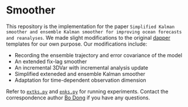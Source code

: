 # Smoother
This repository is the implementation for the paper `Simplified Kalman smoother and ensemble Kalman smoother for improving ocean forecasts and reanalyses`. We made slight modifications to the original [dapper](https://github.com/nansencenter/DAPPER) templates for our own purpose. Our modifications include: 
- Recording the ensemble trajectory and error covariance of the model
- An extended fix-lag smoother
- An incremental 3DVar with incremental analysis update
- Simplified exteneded and ensemble Kalman smoother
- Adaptation for time-dependent observation dimension

Refer to [`extks.py`](extks.py) and [`enks.py`](enks.py) for running experiments. Contact the correspondence author [Bo Dong](mailto:bo.dong@reading.ac.uk) if you have any questions.
